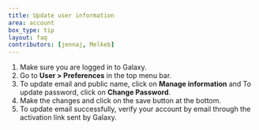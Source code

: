 ```yaml
---
title: Update user information
area: account
box_type: tip
layout: faq
contributors: [jennaj, Melkeb]
---
```



1. Make sure you are logged in to Galaxy.
2. Go to **User > Preferences** in the top menu bar.
3. To update email and public name, click on **Manage information** and To update password, click on **Change Password**.
4. Make the changes and click on the save button at the bottom.
6. To update email successfully, verify your account by email through the activation link sent by Galaxy.
